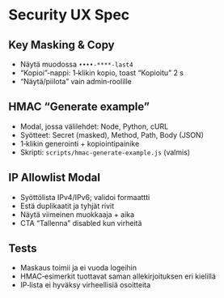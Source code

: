 # Security UX Spec

## Key Masking & Copy
- Näytä muodossa `••••-****-last4`
- “Kopioi”‑nappi: 1‑klikin kopio, toast “Kopioitu” 2 s
- “Näytä/piilota” vain admin‑roolille

## HMAC “Generate example”
- Modal, jossa välilehdet: Node, Python, cURL
- Syötteet: Secret (masked), Method, Path, Body (JSON)
- 1‑klikin generointi + kopiointipainike
- Skripti: `scripts/hmac-generate-example.js` (valmis)

## IP Allowlist Modal
- Syöttölista IPv4/IPv6; validoi formaattti
- Estä duplikaatit ja tyhjät rivit
- Näytä viimeinen muokkaaja + aika
- CTA “Tallenna” disabled kun virheitä

## Tests
- Maskaus toimii ja ei vuoda logeihin
- HMAC‑esimerkit tuottavat saman allekirjoituksen eri kielillä
- IP‑lista ei hyväksy virheellisiä osoitteita
